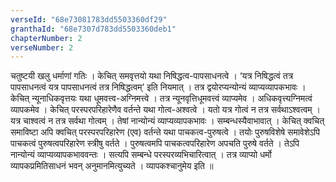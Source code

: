 ```yaml
---
verseId: "68e73081783dd5503360df29"
granthaId: "68e7307d783dd5503360deb1"
chapterNumber: 2
verseNumber: 2
---
```


चतुष्टयी खलु धर्माणां गतिः  । 
केचित् समवृत्तयो यथा निषिद्धत्व-पापसाधनत्वे । ‘यत्र निषिद्धत्वं तत्र पापसाधनत्वं यत्र पापसाधनत्वं तत्र निषिद्धत्वम्’ इति नियमात् । तत्र द्वयोरप्यन्योन्यं व्याप्यव्यापकभावः । केचित् न्यूनाधिकवृत्तयः यथा धूमवत्त्व-अग्निमत्त्वे । तत्र न्यूनवृत्तिधूमवत्त्वं व्याप्यमेव । अधिकवृत्त्यग्निमत्वं व्यापकमेव । 
केचित् परस्परपरिहारेणैव वर्तन्ते यथा गोत्व-अश्वत्वे । यतो यत्र गोत्वं न तत्र सर्वथाऽश्वत्वम् । यत्र चाश्वत्वं न तत्र सर्वथा गोत्वम् । तेषां नान्योन्यं व्याप्यव्यापकभावः । सम्बन्धस्यैवाभावात् । 
केचित् क्वचित् समाविष्टा अपि क्वचित् परस्परपरिहारेण (एव)  वर्तन्ते यथा पाचकत्व-पुरुषत्वे । तयोः पुरुषविशेषे समावेशेऽपि पाचकत्वं पुरुषत्वपरिहारेण स्त्रीषु वर्तते । पुरुषत्वमपि पाचकत्वपरिहारेण अपचति पुरुषे वर्तते । तेऽपि नान्योन्यं व्याप्यव्यापकभाववन्तः । सत्यपि सम्बन्धे परस्परव्यभिचारित्वात् । 
तत्र व्याप्यो धर्मो व्यापकप्रमितिसाधनं भवन् अनुमानमित्युच्यते । व्यापकश्चानुमेय इति  ॥

